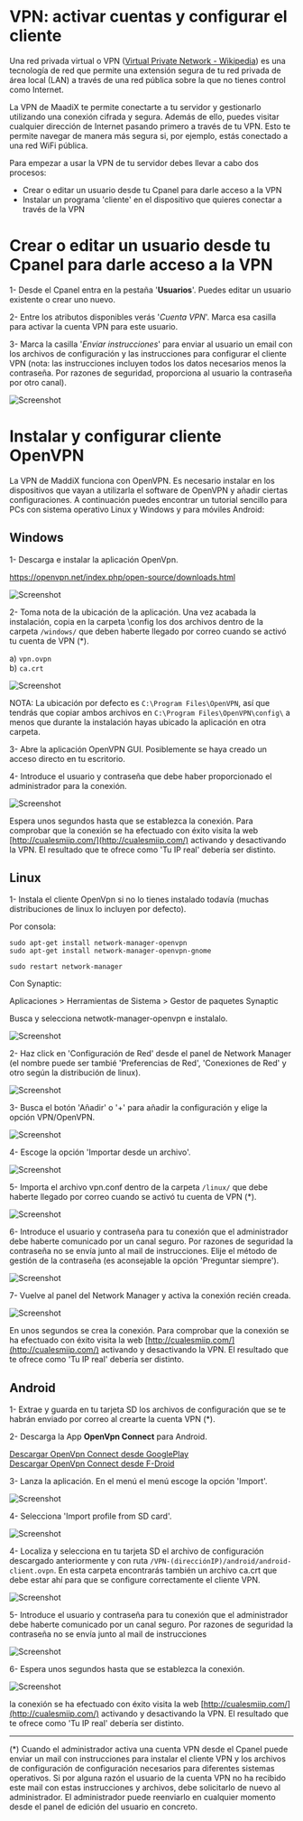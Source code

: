 # VPN: activar cuentas y configurar el cliente

Una red privada virtual o VPN ([Virtual Private Network - Wikipedia](https://es.wikipedia.org/wiki/Red_privada_virtual)) es una tecnología de red que permite una extensión segura de tu red privada de área local (LAN) a través de una red pública sobre la que no tienes control como Internet.

La VPN de MaadiX te permite conectarte a tu servidor y gestionarlo utilizando una conexión cifrada y segura. Además de ello, puedes visitar cualquier dirección de Internet pasando primero a través de tu VPN. Esto te permite navegar de manera más segura si, por ejemplo, estás conectado a una red WiFi pública. 
  
Para empezar a usar la VPN de tu servidor debes llevar a cabo dos procesos:
* Crear o editar un usuario desde tu Cpanel para darle acceso a la VPN
* Instalar un programa 'cliente' en el dispositivo que quieres conectar a través de la VPN


# Crear o editar un usuario desde tu Cpanel para darle acceso a la VPN

1- Desde el Cpanel entra en la pestaña '**Usuarios**'. Puedes editar un usuario existente o crear uno nuevo.  

2- Entre los atributos disponibles verás '*Cuenta VPN*'. Marca esa casilla para activar la cuenta VPN para este usuario.  

3- Marca la casilla '*Enviar instrucciones*' para enviar al usuario un email con los archivos de configuración y las instrucciones para configurar el cliente VPN (nota: las instrucciones incluyen todos los datos necesarios menos la contraseña. Por razones de seguridad, proporciona al usuario la contraseña por otro canal).

![Screenshot](img/activar-cuenta-vpn.png)


# Instalar y configurar cliente OpenVPN 

La VPN de MaddiX funciona con OpenVPN. Es necesario instalar en los dispositivos que vayan a utilizarla el software de OpenVPN y añadir ciertas configuraciones. A continuación puedes encontrar un tutorial sencillo para PCs con sistema operativo Linux  y Windows y para móviles Android:

## Windows

1- Descarga e instalar la aplicación OpenVpn.

https://openvpn.net/index.php/open-source/downloads.html  

![Screenshot](img/windows-vpn/01-vpn-download.png)


2- Toma nota de la ubicación de la aplicación. Una vez acabada la instalación, copia en la carpeta \config los dos archivos dentro de la carpeta `/windows/` que deben haberte llegado por correo cuando se activó tu cuenta de VPN (\*). 

a) `vpn.ovpn`    
b) `ca.crt`  

![Screenshot](img/windows-vpn/02-vpn-location.png)

NOTA: La ubicación por defecto es `C:\Program Files\OpenVPN`, así que tendrás que copiar ambos archivos en `C:\Program Files\OpenVPN\config\` a menos que durante la instalación hayas ubicado la aplicación en otra carpeta.

3- Abre la aplicación OpenVPN GUI. Posiblemente se haya creado un acceso directo en tu escritorio.

4- Introduce el usuario y contraseña que debe haber proporcionado el administrador para la conexión.

![Screenshot](img/windows-vpn/03-insert-user.png)

Espera unos segundos hasta que se establezca la conexión. Para comprobar que la conexión se ha efectuado con éxito visita la web [http://cualesmiip.com/](http://cualesmiip.com/) activando y desactivando la VPN.  El resultado que te ofrece como 'Tu IP real' debería ser distinto.

## Linux

1- Instala el cliente OpenVpn si no lo tienes instalado todavía (muchas distribuciones de linux lo incluyen por defecto).   

Por consola:  

    sudo apt-get install network-manager-openvpn  
    sudo apt-get install network-manager-openvpn-gnome  

    sudo restart network-manager

Con Synaptic:

Aplicaciones > Herramientas de Sistema > Gestor de paquetes Synaptic

Busca y selecciona netwotk-manager-openvpn  e instalalo.

![Screenshot](img/linux-vpn/01-install.png)

2- Haz click en 'Configuración de Red' desde el panel de Network Manager (el nombre puede ser tambié 'Preferencias de Red', 'Conexiones de Red' y otro según la distribución de linux).

![Screenshot](img/linux-vpn/ubuntu-edit.conn.png)

3- Busca el botón 'Añadir' o '+' para  añadir la configuración y elige la opción VPN/OpenVPN.

![Screenshot](img/linux-vpn/03-add-vpn.png)

4- Escoge la opción 'Importar desde un archivo'.

![Screenshot](img/linux-vpn/03-import-profile.png)

5- Importa el archivo vpn.conf dentro de la carpeta `/linux/` que debe haberte llegado por correo cuando se activó tu cuenta de VPN (\*).

![Screenshot](img/linux-vpn/04-select-file.png)

6- Introduce el usuario y contraseña para tu conexión que el administrador debe haberte comunicado por un canal seguro. Por razones de seguridad la contraseña no se envía junto al mail de instrucciones. Elije el método de gestión de la contraseña (es aconsejable la opción 'Preguntar siempre').

![Screenshot](img/linux-vpn/04-select-file.png) 

7- Vuelve al panel del Network Manager y activa la conexión recién creada.

![Screenshot](img/linux-vpn/07-connected-vpn.png) 

En unos segundos se crea la conexión. Para comprobar que la conexión se ha efectuado con éxito visita la web [http://cualesmiip.com/](http://cualesmiip.com/) activando y desactivando la VPN.  El resultado que te ofrece como 'Tu IP real' debería ser distinto.  

## Android

1- Extrae y guarda en tu tarjeta SD los archivos de configuración que se te habrán enviado por correo al crearte la cuenta VPN (\*). 

2- Descarga la App **OpenVpn Connect** para Android. 

[Descargar OpenVpn Connect desde GooglePlay](https://play.google.com/store/apps/details?id=net.openvpn.openvpn&hl=es)  
[Descargar OpenVpn Connect desde F-Droid](https://f-droid.org/app/de.blinkt.openvpn)  

3- Lanza la aplicación. En el menú el menú escoge la opción 'Import'.  

![Screenshot](img/android-vpn/01-import.png)

4- Selecciona 'Import profile from SD card'.  

![Screenshot](img/android-vpn/02-profile.png)

4- Localiza y selecciona en tu tarjeta SD el archivo de configuración descargado anteriormente y con ruta `/VPN-(direcciónIP)/android/android-client.ovpn`. En esta carpeta encontrarás también un archivo ca.crt que debe estar ahí para que se configure correctamente el cliente VPN.

![Screenshot](img/android-vpn/03-choosefile.png)

5- Introduce el usuario y contraseña para tu conexión que el administrador debe haberte comunicado por un canal seguro. Por razones de seguridad la contraseña no se envía junto al mail de instrucciones

![Screenshot](img/android-vpn/04-user-password.png)

6- Espera unos segundos hasta que se establezca la conexión.

![Screenshot](img/android-vpn/05-connect.png)

la conexión se ha efectuado con éxito visita la web [http://cualesmiip.com/](http://cualesmiip.com/) activando y desactivando la VPN.  El resultado que te ofrece como 'Tu IP real' debería ser distinto.


-----

(\*) Cuando el administrador activa una cuenta VPN desde el Cpanel puede enviar un mail con instrucciones para instalar el cliente VPN y los archivos de configuración de configuración necesarios para diferentes sistemas operativos. Si por alguna razón el usuario de la cuenta VPN no ha recibido este mail con estas instrucciones y archivos, debe solicitarlo de nuevo al administrador. El administrador puede reenviarlo en cualquier momento desde el panel de edición del usuario en concreto.
